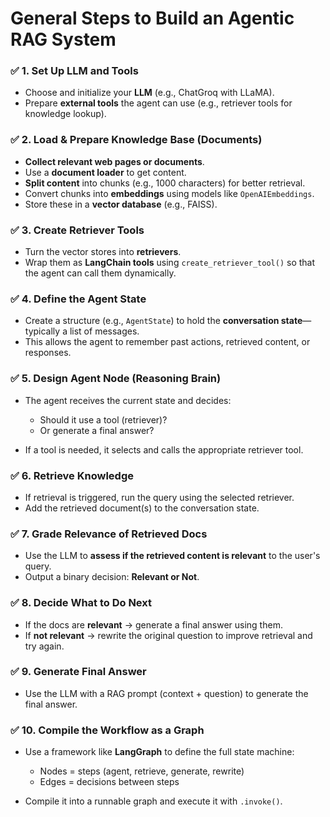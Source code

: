 # General Steps to Build an Agentic RAG System

### ✅ 1. **Set Up LLM and Tools**

* Choose and initialize your **LLM** (e.g., ChatGroq with LLaMA).
* Prepare **external tools** the agent can use (e.g., retriever tools for knowledge lookup).

### ✅ 2. **Load & Prepare Knowledge Base (Documents)**

* **Collect relevant web pages or documents**.
* Use a **document loader** to get content.
* **Split content** into chunks (e.g., 1000 characters) for better retrieval.
* Convert chunks into **embeddings** using models like `OpenAIEmbeddings`.
* Store these in a **vector database** (e.g., FAISS).

### ✅ 3. **Create Retriever Tools**

* Turn the vector stores into **retrievers**.
* Wrap them as **LangChain tools** using `create_retriever_tool()` so that the agent can call them dynamically.

### ✅ 4. **Define the Agent State**

* Create a structure (e.g., `AgentState`) to hold the **conversation state**—typically a list of messages.
* This allows the agent to remember past actions, retrieved content, or responses.

### ✅ 5. **Design Agent Node (Reasoning Brain)**

* The agent receives the current state and decides:

  * Should it use a tool (retriever)?
  * Or generate a final answer?
* If a tool is needed, it selects and calls the appropriate retriever tool.

### ✅ 6. **Retrieve Knowledge**

* If retrieval is triggered, run the query using the selected retriever.
* Add the retrieved document(s) to the conversation state.

### ✅ 7. **Grade Relevance of Retrieved Docs**

* Use the LLM to **assess if the retrieved content is relevant** to the user's query.
* Output a binary decision: **Relevant or Not**.

### ✅ 8. **Decide What to Do Next**

* If the docs are **relevant** → generate a final answer using them.
* If **not relevant** → rewrite the original question to improve retrieval and try again.

### ✅ 9. **Generate Final Answer**

* Use the LLM with a RAG prompt (context + question) to generate the final answer.


### ✅ 10. **Compile the Workflow as a Graph**

* Use a framework like **LangGraph** to define the full state machine:

  * Nodes = steps (agent, retrieve, generate, rewrite)
  * Edges = decisions between steps
* Compile it into a runnable graph and execute it with `.invoke()`.